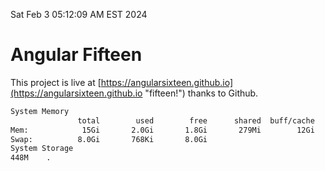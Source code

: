 Sat Feb  3 05:12:09 AM EST 2024

# Angular Fifteen


This project is live at [https://angularsixteen.github.io](https://angularsixteen.github.io "fifteen!") thanks to Github.

```bash
System Memory
               total        used        free      shared  buff/cache   available
Mem:            15Gi       2.0Gi       1.8Gi       279Mi        12Gi        13Gi
Swap:          8.0Gi       768Ki       8.0Gi
System Storage
448M	.
